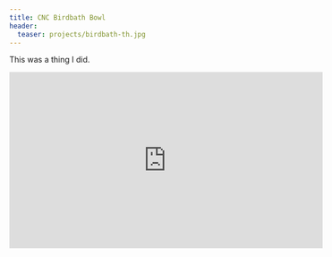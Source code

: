 ```yaml
---
title: CNC Birdbath Bowl
header:
  teaser: projects/birdbath-th.jpg
---
```


This was a thing I did.

<iframe width="560" height="315" src="https://www.youtube.com/embed/kXp7ZN98LkQ" frameborder="0" allowfullscreen></iframe>
